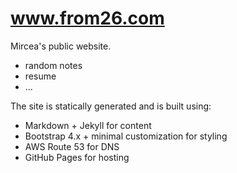 # www.from26.com #

Mircea's public website. 

  * random notes
  * resume
  * ...

 The site is statically generated and is built using:
  * Markdown + Jekyll for content
  * Bootstrap 4.x + minimal customization for styling
  * AWS Route 53 for DNS
  * GitHub Pages for hosting
